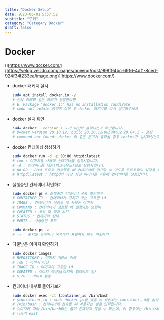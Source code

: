 ```yaml
---
title: "Docker Setup"
date: 2023-06-01 5:57:52
subtitle: "도커"
category: "Category Docker"
draft: false
---
```


# Docker

[![https://www.docker.com/](https://velog.velcdn.com/images/nueeng/post/998f94bc-69f6-4df1-8ced-924f34f233ea/image.png)](https://www.docker.com/)


- docker 패키지 설치
    
    ```bash
    sudo apt install docker.io -y
    # 만약 아래와 같은 에러가 발생한다면
    # E: Package 'docker.io' has no installation candidate
    # sudo apt update 명령어 실행 후 docker 패키지를 다시 설치해주세요
    ```
    
- docker 설치 확인
    
    ```bash
    sudo docker --version # 도커 버전이 출력되는지 확인합니다.
    # Docker version 20.10.12, build 20.10.12-0ubuntu2~20.04.1 - 정상
    # command not found: docker 와 같은 문구가 출력될 경우 docker가 설치되었는지 확인해야 합니다.
    ```
    
- docker 컨테이너 생성하기
    
    ```bash
    sudo docker run -d -p 80:80 httpd:latest
    # run : 이미지를 사용해 컨테이너를 실행시킵니다.
    # -d : 컨테이너를 데몬(백그라운드)으로 실행시킵니다.
    # 80:80 : 80번 포트로 접속했을 때 컨테이너에 접근할 수 있도록 포트포워딩 설정을 해줍니다.
    # httpd:latest : httpd의 가장 최신 이미지를 사용해 컨테이너를 생성합니다.
    ```
    
- 실행중인 컨테이너 확인하기
    
    ```bash
    sudo docker ps # 실행중인 컨테이너 목록 확인하기
    # CONTAINER ID : 컨테이너가 가지고 있는 고유한 id
    # IMAGE : 컨테이너가 생성될 때 사용된 이미지
    # COMMAND : 컨테이너가 생성될 때 실행되는 명령어
    # CREATED : 생성 후 경과 시간
    # STATUS : 컨테이너 상태
    # PORTS : 사용중인 포트
    
    sudo docker ps -a
    # -a : 중지된 컨테이너 목록까지 포함해서 모두 확인하기
    ```
    
- 다운받은 이미지 확인하기
    
    ```bash
    sudo docker images
    # REPOSITORY : 이미지 저장소 이름
    # TAG : 이미지 버전
    # IMAGE ID : 이미지의 고유한 id
    # CREATED : 이미지 생성일(마지막 업데이트 일)
    # SIZE : 이미지 용량
    ```
    
- 컨테이너 내부로 들어가보기
    
    ```bash
    sudo docker exec -it $container_id /bin/bash
    # $containser_id : sudo docker ps를 쳤을 때 확인되는 container_id를 입력합니다.
    # /bin/bash : 컨테이너에 접속할 때 사용되는 쉘을 입력합니다.
    # 이미지에 따라 /bin/bash라는 쉘이 존재하지 않을 수 있는데, 이 경우에는 /bin/sh를 사용해 접속합니다.
    # 나가기 exit
    ```
    